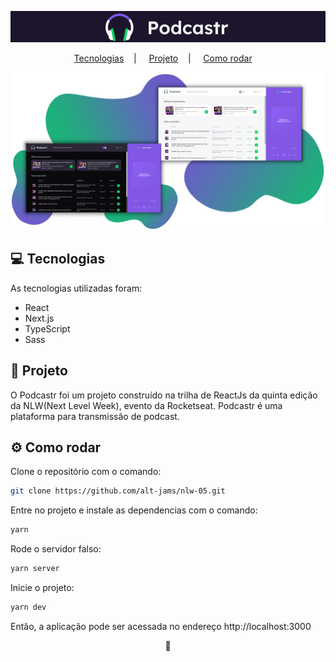<p align="center">
  <img alt="podcastr" title="podcastr" src=".github/podcastr.png" />
</p>

<p align="center">
  <a href="#-tecnologias">Tecnologias</a>&nbsp;&nbsp;&nbsp;&nbsp;|&nbsp;&nbsp;&nbsp;&nbsp;
  <a href="#-projeto">Projeto</a>&nbsp;&nbsp;&nbsp;&nbsp;|&nbsp;&nbsp;&nbsp;&nbsp;
  <a href="#-como-rodar">Como rodar</a>&nbsp;&nbsp;&nbsp;&nbsp;
</p>

<p align="center">
  <img alt="podcastr" title="podcastr" src=".github/podcastrScreen.png" />
</p>

## 💻 Tecnologias

As tecnologias utilizadas foram:

- React
- Next.js
- TypeScript
- Sass

## 🚀 Projeto

O Podcastr foi um projeto construído na trilha de ReactJs da quinta edição da NLW(Next Level Week), evento da Rocketseat.
Podcastr é uma plataforma para transmissão de podcast.

## ⚙ Como rodar

Clone o repositório com o comando:
``` bash
git clone https://github.com/alt-jams/nlw-05.git 
```
Entre no projeto e instale as dependencias com o comando:
``` bash
yarn
```
Rode o servidor falso:
``` bash
yarn server
```
Inicie o projeto:
``` bash
yarn dev
```
Então, a aplicação pode ser acessada no endereço http://localhost:3000

<p align="center">
    💜
</p>
